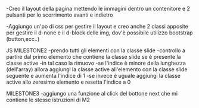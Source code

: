 -Creo il layout della pagina mettendo le immagini dentro un contenitore e 2 pulsanti per lo scorrimento avanti e indietro

-Aggiungo un'po di css per gestire il layout e creo anche 2 classi apposite per gestire il d-none e il d-block delle img, dov'è possibile utilizzo bootstrap (button,ecc..)

JS
MILESTONE2
-prendo tutti gli elementi con la classe slide
-controllo a partire dal primo elemento che contiene la classe slide se è presente la classe active
-in tal caso la rimuovo
    -se l'indice è minore della lunghezza (dell'array) allora aggiungi la classe active all'elemento con la classe slide seguente e aumenta l'indice di 1
    -se invece è uguale aggiungi la classe active allo zeresimo elemento e resetta l'indice a 0


MILESTONE3
-aggiungo una funzione al click del bottone next che mi contiene le stesse istruzioni di M2

